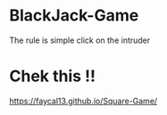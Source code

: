 # BlackJack-Game
The rule is simple click on the intruder 
# Chek this !!
https://faycal13.github.io/Square-Game/
